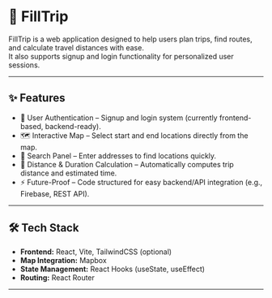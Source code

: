 # 🚗 FillTrip

FillTrip is a web application designed to help users plan trips, find routes, and calculate travel distances with ease.  
It also supports signup and login functionality for personalized user sessions.  

---

## ✨ Features

- 🔑 User Authentication – Signup and login system (currently frontend-based, backend-ready).  
- 🗺️ Interactive Map – Select start and end locations directly from the map.  
- 📍 Search Panel – Enter addresses to find locations quickly.  
- 📏 Distance & Duration Calculation – Automatically computes trip distance and estimated time.  
- ⚡ Future-Proof – Code structured for easy backend/API integration (e.g., Firebase, REST API).  

---

## 🛠️ Tech Stack

- **Frontend:** React, Vite, TailwindCSS (optional)  
- **Map Integration:** Mapbox
- **State Management:** React Hooks (useState, useEffect)  
- **Routing:** React Router  

---
